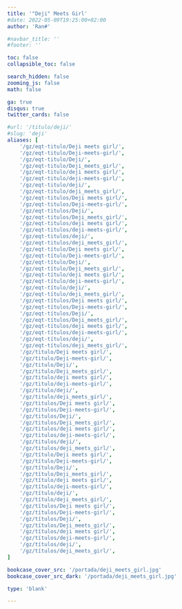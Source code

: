 ```yaml
---
title: '"Deji" Meets Girl'
#date: 2022-05-09T19:25:00+02:00
author: 'Ran#'

#navbar_title: ''
#footer: ''

toc: false
collapsible_toc: false

search_hidden: false
zooming_js: false
math: false

ga: true
disqus: true
twitter_cards: false

#url: '/titulo/deji/'
#slug: 'deji'
aliases: [
    '/gz/eqt-titulo/Deji meets girl/',
    '/gz/eqt-titulo/Deji-meets-girl/',
    '/gz/eqt-titulo/Deji/',
    '/gz/eqt-titulo/Deji_meets_girl/',
    '/gz/eqt-titulo/deji meets girl/',
    '/gz/eqt-titulo/deji-meets-girl/',
    '/gz/eqt-titulo/deji/',
    '/gz/eqt-titulo/deji_meets_girl/',
    '/gz/eqt-titulos/Deji meets girl/',
    '/gz/eqt-titulos/Deji-meets-girl/',
    '/gz/eqt-titulos/Deji/',
    '/gz/eqt-titulos/Deji_meets_girl/',
    '/gz/eqt-titulos/deji meets girl/',
    '/gz/eqt-titulos/deji-meets-girl/',
    '/gz/eqt-titulos/deji/',
    '/gz/eqt-titulos/deji_meets_girl/',
    '/gz/eqt-título/Deji meets girl/',
    '/gz/eqt-título/Deji-meets-girl/',
    '/gz/eqt-título/Deji/',
    '/gz/eqt-título/Deji_meets_girl/',
    '/gz/eqt-título/deji meets girl/',
    '/gz/eqt-título/deji-meets-girl/',
    '/gz/eqt-título/deji/',
    '/gz/eqt-título/deji_meets_girl/',
    '/gz/eqt-títulos/Deji meets girl/',
    '/gz/eqt-títulos/Deji-meets-girl/',
    '/gz/eqt-títulos/Deji/',
    '/gz/eqt-títulos/Deji_meets_girl/',
    '/gz/eqt-títulos/deji meets girl/',
    '/gz/eqt-títulos/deji-meets-girl/',
    '/gz/eqt-títulos/deji/',
    '/gz/eqt-títulos/deji_meets_girl/',
    '/gz/titulo/Deji meets girl/',
    '/gz/titulo/Deji-meets-girl/',
    '/gz/titulo/Deji/',
    '/gz/titulo/Deji_meets_girl/',
    '/gz/titulo/deji meets girl/',
    '/gz/titulo/deji-meets-girl/',
    '/gz/titulo/deji/',
    '/gz/titulo/deji_meets_girl/',
    '/gz/titulos/Deji meets girl/',
    '/gz/titulos/Deji-meets-girl/',
    '/gz/titulos/Deji/',
    '/gz/titulos/Deji_meets_girl/',
    '/gz/titulos/deji meets girl/',
    '/gz/titulos/deji-meets-girl/',
    '/gz/titulos/deji/',
    '/gz/titulos/deji_meets_girl/',
    '/gz/título/Deji meets girl/',
    '/gz/título/Deji-meets-girl/',
    '/gz/título/Deji/',
    '/gz/título/Deji_meets_girl/',
    '/gz/título/deji meets girl/',
    '/gz/título/deji-meets-girl/',
    '/gz/título/deji/',
    '/gz/título/deji_meets_girl/',
    '/gz/títulos/Deji meets girl/',
    '/gz/títulos/Deji-meets-girl/',
    '/gz/títulos/Deji/',
    '/gz/títulos/Deji_meets_girl/',
    '/gz/títulos/deji meets girl/',
    '/gz/títulos/deji-meets-girl/',
    '/gz/títulos/deji/',
    '/gz/títulos/deji_meets_girl/',
]

bookcase_cover_src: '/portada/deji_meets_girl.jpg'
bookcase_cover_src_dark: '/portada/deji_meets_girl.jpg'

type: 'blank'

---
```


<script>
    window.location.href = "/gz/deji/";
</script>

